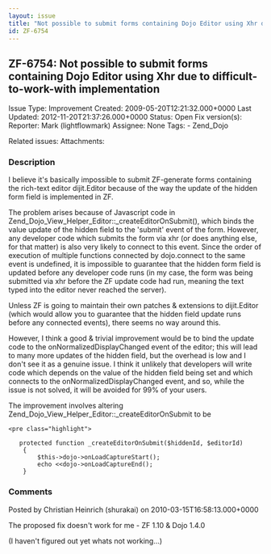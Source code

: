 ```yaml
---
layout: issue
title: "Not possible to submit forms containing Dojo Editor using Xhr due to difficult-to-work-with implementation"
id: ZF-6754
---
```


ZF-6754: Not possible to submit forms containing Dojo Editor using Xhr due to difficult-to-work-with implementation
-------------------------------------------------------------------------------------------------------------------

 Issue Type: Improvement Created: 2009-05-20T12:21:32.000+0000 Last Updated: 2012-11-20T21:37:26.000+0000 Status: Open Fix version(s): 
 Reporter:  Mark (lightflowmark)  Assignee:  None  Tags: - Zend\_Dojo
 
 Related issues: 
 Attachments: 
### Description

I believe it's basically impossible to submit ZF-generate forms containing the rich-text editor dijit.Editor because of the way the update of the hidden form field is implemented in ZF.

The problem arises because of Javascript code in Zend\_Dojo\_View\_Helper\_Editor::\_createEditorOnSubmit(), which binds the value update of the hidden field to the 'submit' event of the form. However, any developer code which submits the form via xhr (or does anything else, for that matter) is also very likely to connect to this event. Since the order of execution of multiple functions connected by dojo.connect to the same event is undefined, it is impossible to guarantee that the hidden form field is updated before any developer code runs (in my case, the form was being submitted via xhr before the ZF update code had run, meaning the text typed into the editor never reached the server).

Unless ZF is going to maintain their own patches & extensions to dijit.Editor (which would allow you to guarantee that the hidden field update runs before any connected events), there seems no way around this.

However, I think a good & trivial improvement would be to bind the update code to the onNormalizedDisplayChanged event of the editor; this will lead to many more updates of the hidden field, but the overhead is low and I don't see it as a genuine issue. I think it unlikely that developers will write code which depends on the value of the hidden field being set and which connects to the onNormalizedDisplayChanged event, and so, while the issue is not solved, it will be avoided for 99% of your users.

The improvement involves altering Zend\_Dojo\_View\_Helper\_Editor::\_createEditorOnSubmit to be

 
    <pre class="highlight">
    
       protected function _createEditorOnSubmit($hiddenId, $editorId)
        {
            $this->dojo->onLoadCaptureStart();
            echo <<dojo->onLoadCaptureEnd();
        }


 

 

### Comments

Posted by Christian Heinrich (shurakai) on 2010-03-15T16:58:13.000+0000

The proposed fix doesn't work for me - ZF 1.10 & Dojo 1.4.0

(I haven't figured out yet whats not working...)

 

 
